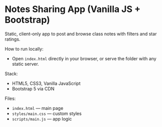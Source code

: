 # Notes Sharing App (Vanilla JS + Bootstrap)

Static, client-only app to post and browse class notes with filters and star ratings.

How to run locally:
- Open `index.html` directly in your browser, or serve the folder with any static server.

Stack:
- HTML5, CSS3, Vanilla JavaScript
- Bootstrap 5 via CDN

Files:
- `index.html` — main page
- `styles/main.css` — custom styles
- `scripts/main.js` — app logic